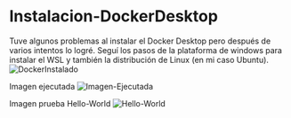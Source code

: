 # Instalacion-DockerDesktop
Tuve algunos problemas al instalar el Docker Desktop pero después de varios intentos lo logré. Seguí los pasos de la plataforma de windows para instalar el WSL y también la distribución de Linux (en mi caso Ubuntu). 
![DockerInstalado](https://user-images.githubusercontent.com/98195594/156953373-f5d496a2-9911-4e1a-b92e-5d9ad96c7fd8.png)

Imagen ejecutada
![Imagen-Ejecutada](https://user-images.githubusercontent.com/98195594/156953418-87f51a29-1ca2-45b7-b2c9-e3575eaa5fa3.jpg)

Imagen prueba Hello-World
![Hello-World](https://user-images.githubusercontent.com/98195594/156953458-d173996a-40d4-456c-a42f-60bb3f8ea844.jpg)
